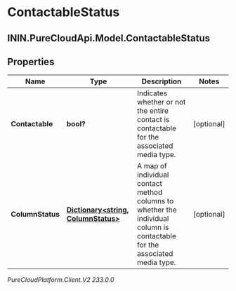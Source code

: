 # ContactableStatus

## ININ.PureCloudApi.Model.ContactableStatus

## Properties

|Name | Type | Description | Notes|
|------------ | ------------- | ------------- | -------------|
| **Contactable** | **bool?** | Indicates whether or not the entire contact is contactable for the associated media type. | [optional] |
| **ColumnStatus** | [**Dictionary&lt;string, ColumnStatus&gt;**](ColumnStatus) | A map of individual contact method columns to whether the individual column is contactable for the associated media type. | [optional] |



_PureCloudPlatform.Client.V2 233.0.0_
